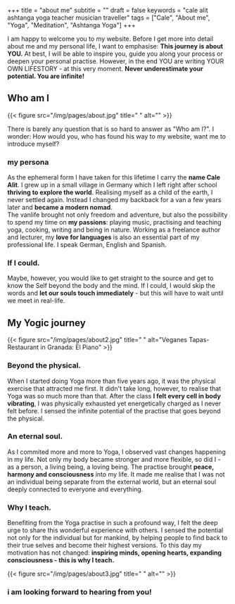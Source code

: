 +++
title = "about me"
subtitle = ""
draft = false
keywords = "cale alit ashtanga yoga teacher musician traveller"
tags = ["Cale", "About me", "Yoga", "Meditation", "Ashtanga Yoga"]
+++

I am happy to welcome you to my website. Before I get more into detail about me and my personal life, I want to emphasise: **This journey is about YOU.** At best, I will be able to inspire you, guide you along your process or deepen your personal practise. However, in the end YOU are writing YOUR OWN LIFESTORY - at this very moment. **Never underestimate your potential. You are infinite!**


## Who am I

{{< figure src="/img/pages/about.jpg" title=" " alt="" >}}


There is barely any question that is so hard to answer as "Who am I?". I wonder: How would you, who has found his way to my website, want me to introduce myself?

### my persona

As the ephemeral form I have taken for this lifetime I carry the **name Cale Alit**. I grew up in a small village in Germany which I left right after school **thriving to explore the world**. Realising myself as a child of the earth, I never settled again. Instead I changed my backback for a van a few years later and **became a modern nomad**. <br/>The vanlife brought not only freedom and adventure, but also the possibility to spend my time on **my passions**: playing music, practising and teaching yoga, cooking, writing and being in nature. Working as a freelance author and lecturer, my **love for languages** is also an essential part of my professional life. I speak German, English and Spanish.

### If I could.

Maybe, however, you would like to get straight to the source and get to know the Self beyond the body and the mind. If I could, I would skip the words and **let our souls touch immediately** - but this will have to wait until we meet in real-life. 

## My Yogic journey

{{< figure src="/img/pages/about2.jpg" title=" "
alt="Veganes Tapas-Restaurant in Granada: El Piano" >}}

### Beyond the physical.

When I started doing Yoga more than five years ago, it was the physical exercise that attracted me first. It didn't take long, however, to realise that Yoga was so much more than that. After the class **I felt every cell in body vibrating**, I was physically exhausted yet energetically charged as I never felt before. I sensed the infinite potential of the practise that goes beyond the physical.

### An eternal soul.

As I commited more and more to Yoga, I observed vast changes happening in my life. Not only my body became stronger and more flexible, so did I - as a person, a living being, a loving being. The practise brought **peace, harmony and consciousness** into my life. It made me realise that I was not an individual being separate from the external world, but an eternal soul deeply connected to everyone and everything. 

### Why I teach.

Benefiting from the Yoga practise in such a profound way, I felt the deep urge to share this wonderful experience with others. I sensed the potential not only for the individual but for mankind, by helping people to find back to their true selves and become their highest versions. To this day my motivation has not changed: **inspiring minds, opening hearts, expanding consciousness - this is why I teach.**

{{< figure src="/img/pages/about3.jpg" title=" " alt="" >}}

### i am looking forward to hearing from you!